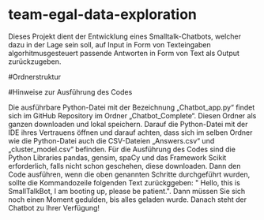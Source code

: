 # team-egal-data-exploration
Dieses Projekt dient der Entwicklung eines Smalltalk-Chatbots, welcher dazu in der Lage sein soll, auf Input in Form von Texteingaben algorhitmusgesteuert passende Antworten in Form von Text als Output zurückzugeben. 



#Ordnerstruktur 





#Hinweise zur Ausführung des Codes 

Die ausführbare Python-Datei mit der Bezeichnung „Chatbot_app.py“ findet sich im GitHub Repository im Ordner „Chatbot_Complete“. 
Diesen Ordner als ganzen downloaden und lokal speichern. Darauf die Python-Datei mit der IDE ihres Vertrauens öffnen und darauf achten, dass sich im selben Ordner wie die Python-Datei auch die CSV-Dateien „Answers.csv“ und „cluster_model.csv“ befinden. 
Für die Ausführung des Codes sind die Python Libraries pandas, gensim, spaCy und das Framework Scikit erforderlich, falls nicht schon geschehen, diese downloaden. 
Dann den Code ausführen, wenn die oben genannten Schritte durchgeführt wurden, sollte die Kommandozeile folgenden Text zurückggeben: " Hello, this is SmallTalkBot, I am booting up, please be patient.". Dann müssen Sie sich noch einen Moment gedulden, bis alles geladen wurde. Danach steht der Chatbot zu Ihrer Verfügung! 
